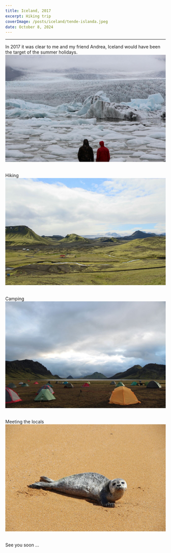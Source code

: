 ```yaml
---
title: Iceland, 2017
excerpt: Hiking trip 
coverImage: /posts/iceland/tende-islanda.jpeg
date: October 8, 2024
---
```

---
In 2017 it was clear to me and my friend Andrea, Iceland would have been the target of the summer holidays.
<img src="../../_images/posts/iceland/ghiaccio.JPEG" alt="" class=blogpost-image />
<br>
<br>

Hiking
<img src="../../_images/posts/iceland/verde.JPEG" alt="" class=blogpost-image />
<br>
<br>

Camping
<img src="../../_images/posts/iceland/tende-islanda.jpeg" alt="" class=blogpost-image />
<br>
<br>

Meeting the locals
<img src="../../_images/posts/iceland/foca.JPEG" alt="" class=blogpost-image />
<br>
<br>

See you soon ...

